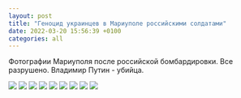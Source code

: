 ```yaml
---
layout: post
title: "Геноцид украинцев в Мариуполе российскими солдатами"
date: 2022-03-20 15:56:39 +0100
categories: all
---
```


Фотографии Мариуполя после российской бомбардировки. Все разрушено. Владимир Путин - убийца.

<img src="{{ site.baseurl }}/assets/images/mariupol/FN_sORRXsAUlNqU.jpeg">
<img src="{{ site.baseurl }}/assets/images/mariupol/FNpKrdLXoAARWYc.jpeg">
<img src="{{ site.baseurl }}/assets/images/mariupol/FNpKsUqXsAAEaP4.jpeg">
<img src="{{ site.baseurl }}/assets/images/mariupol/FNvUt-UXEAQjf-T.jpeg">
<img src="{{ site.baseurl }}/assets/images/mariupol/FOCZEy8XwAA2d89.jpeg">
<img src="{{ site.baseurl }}/assets/images/mariupol/FOKMRxhWQAEzkSy.jpeg">
<img src="{{ site.baseurl }}/assets/images/mariupol/FOKMRxiXEAQ0mAJ.jpeg">
<img src="{{ site.baseurl }}/assets/images/mariupol/FOKsjCFXEAQPLs3.jpeg">
<img src="{{ site.baseurl }}/assets/images/mariupol/FOOhq0cWUAEqpen.jpeg">
